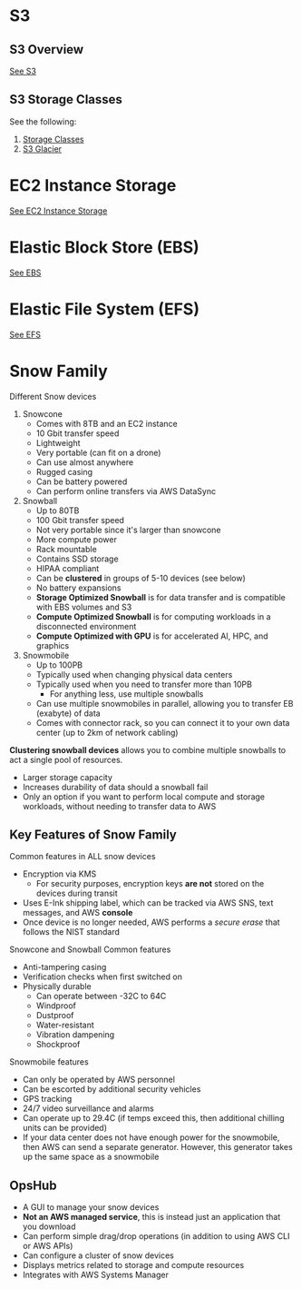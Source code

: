 # S3

## S3 Overview
[See S3](/storage/s3.md)

## S3 Storage Classes

See the following:
1. [Storage Classes](/storage/s3.md#storage-classes)
2. [S3 Glacier](/storage/s3.md#amazon-s3-glacier)

# EC2 Instance Storage

[See EC2 Instance Storage](/storage/ec2-instance-storage.md)

# Elastic Block Store (EBS)

[See EBS](/storage/ebs.md)

# Elastic File System (EFS)

[See EFS](/storage/efs.md)

# Snow Family

Different Snow devices
1. Snowcone
	- Comes with 8TB and an EC2 instance
	- 10 Gbit transfer speed
	- Lightweight
	- Very portable (can fit on a drone)
	- Can use almost anywhere
	- Rugged casing
	- Can be battery powered
	- Can perform online transfers via AWS DataSync
2. Snowball
	- Up to 80TB
	- 100 Gbit transfer speed
	- Not very portable since it's larger than snowcone
	- More compute power
	- Rack mountable
	- Contains SSD storage
	- HIPAA compliant
	- Can be **clustered** in groups of 5-10 devices (see below)
	- No battery expansions
	- **Storage Optimized Snowball** is for data transfer and is compatible with EBS volumes and S3
	- **Compute Optimized Snowball** is for computing workloads in a disconnected environment
	- **Compute Optimized with GPU** is for accelerated AI, HPC, and graphics
3. Snowmobile
	- Up to 100PB
	- Typically used when changing physical data centers
	- Typically used when you need to transfer more than 10PB
		- For anything less, use multiple snowballs
	- Can use multiple snowmobiles in parallel, allowing you to transfer EB (exabyte) of data
	- Comes with connector rack, so you can connect it to your own data center (up to 2km of network cabling)

**Clustering snowball devices** allows you to combine multiple snowballs to act a single pool of resources.
- Larger storage capacity
- Increases durability of data should a snowball fail
- Only an option if you want to perform local compute and storage workloads, without needing to transfer data to AWS

## Key Features of Snow Family

Common features in ALL snow devices
- Encryption via KMS
	- For security purposes, encryption keys **are not** stored on the devices during transit
- Uses E-Ink shipping label, which can be tracked via AWS SNS, text messages, and AWS **console**
- Once device is no longer needed, AWS performs a _secure erase_ that follows the NIST standard

Snowcone and Snowball Common features
- Anti-tampering casing
- Verification checks when first switched on
- Physically durable
	- Can operate between -32C to 64C
	- Windproof
	- Dustproof
	- Water-resistant
	- Vibration dampening
	- Shockproof

Snowmobile features
- Can only be operated by AWS personnel
- Can be escorted by additional security vehicles
- GPS tracking
- 24/7 video surveillance and alarms
- Can operate up to 29.4C (if temps exceed this, then additional chilling units can be provided)
- If your data center does not have enough power for the snowmobile, then AWS can send a separate generator. However, this generator takes up the same space as a snowmobile

## OpsHub

- A GUI to manage your snow devices
- **Not an AWS managed service**, this is instead just an application that you download
- Can perform simple drag/drop operations (in addition to using AWS CLI or AWS APIs)
- Can configure a cluster of snow devices
- Displays metrics related to storage and compute resources
- Integrates with AWS Systems Manager
